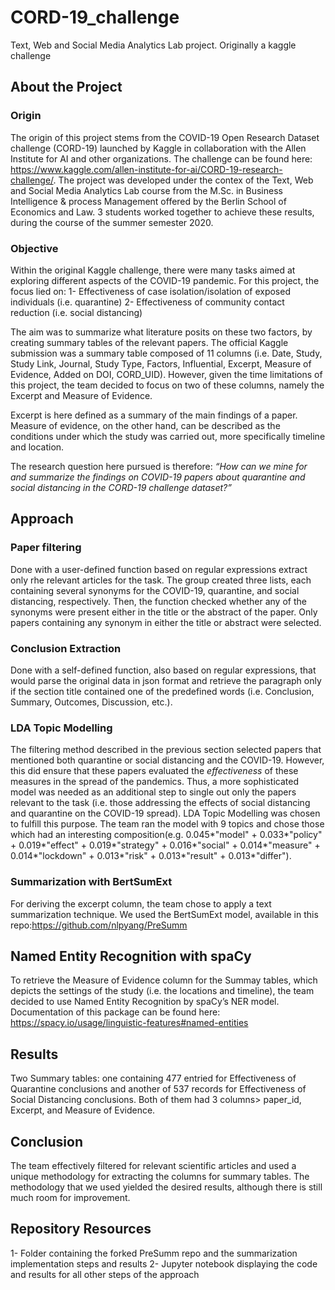 # CORD-19_challenge
Text, Web and Social Media Analytics Lab project. Originally a kaggle challenge

## About the Project
### Origin
The origin of this project stems from the COVID-19 Open Research Dataset challenge (CORD-19) launched by Kaggle in collaboration with the Allen Institute for AI and other organizations. The challenge can be found here: https://www.kaggle.com/allen-institute-for-ai/CORD-19-research-challenge/. The project was developed under the contex of the Text, Web and Social Media Analytics Lab course from the M.Sc. in Business Intelligence & process Management offered by the Berlin School of Economics and Law. 3 students worked together to achieve these results, during the course of the summer semester 2020.

### Objective
Within the original Kaggle challenge, there were many tasks aimed at exploring different aspects of the COVID-19 pandemic. For this project, the focus lied on:
1- Effectiveness of case isolation/isolation of exposed individuals (i.e. quarantine)
2- Effectiveness of community contact reduction (i.e. social distancing)

The aim was to summarize what literature posits on these two factors, by creating summary tables of the relevant papers. The official Kaggle submission was a summary table composed of 11 columns (i.e. Date, Study, Study Link, Journal, Study Type, Factors, Influential, Excerpt, Measure of Evidence, Added on DOI, CORD_UID). However, given the time limitations of this project, the team decided to focus on two of these columns, namely the Excerpt and Measure of Evidence.

Excerpt is here defined as a summary of the main findings of a paper. Measure of evidence, on the other hand, can be described as the conditions under which the study was carried out, more specifically timeline and location.

The research question here pursued is therefore: *“How can we mine for and summarize the findings on COVID-19 papers about quarantine and social distancing in the CORD-19 challenge dataset?”*

## Approach
### Paper filtering
Done with a user-defined function based on regular expressions extract only rhe relevant articles for the task. The group created three lists, each containing several synonyms for the COVID-19, quarantine, and social distancing, respectively. Then, the function checked whether any of the synonyms were present either in the title or the abstract of the paper. Only papers containing any synonym in either the title or abstract were selected.

### Conclusion Extraction
Done with a self-defined function, also based on regular expressions, that would parse the original data in json format and retrieve the paragraph only if the section title contained one of the predefined words (i.e. Conclusion, Summary, Outcomes, Discussion, etc.).

### LDA Topic Modelling
The filtering method described in the previous section selected papers that mentioned both quarantine or social distancing and the COVID-19. However, this did ensure that these papers evaluated the *effectiveness* of these measures in the spread of the pandemics. Thus, a more sophisticated model was needed as an additional step to single out only the papers relevant to the task (i.e. those addressing the effects of social distancing and quarantine on the COVID-19 spread). LDA Topic Modelling was chosen to fulfill this purpose. The team ran the model with 9 topics and chose those which had an interesting composition(e.g. 0.045*"model" + 0.033*"policy" + 0.019*"effect" + 0.019*"strategy" + 0.016*"social" + 0.014*"measure" + 0.014*"lockdown" + 0.013*"risk" + 0.013*"result" + 0.013*"differ").

### Summarization with BertSumExt
For deriving the excerpt column, the team chose to apply a text summarization technique. We used the BertSumExt model, available in this repo:https://github.com/nlpyang/PreSumm


## Named Entity Recognition with spaCy
To retrieve the Measure of Evidence column for the Summay tables, which depicts the settings of the study (i.e. the locations and timeline), the team decided to use  Named Entity Recognition by spaCy’s NER model. Documentation of this package can be found here: https://spacy.io/usage/linguistic-features#named-entities

## Results
Two Summary tables: one containing 477 entried for Effectiveness of Quarantine conclusions and another of 537 records for Effectiveness of Social Distancing conclusions. Both of them had 3 columns> paper_id, Excerpt, and Measure of Evidence.

## Conclusion
The team effectively filtered for relevant scientific articles and used a unique methodology for extracting the columns for summary tables. The methodology that we used yielded the desired results, although there is still much room for improvement.

## Repository Resources
1- Folder containing the forked PreSumm repo and the summarization implementation steps and results
2- Jupyter notebook displaying the code and results for all other steps of the approach
